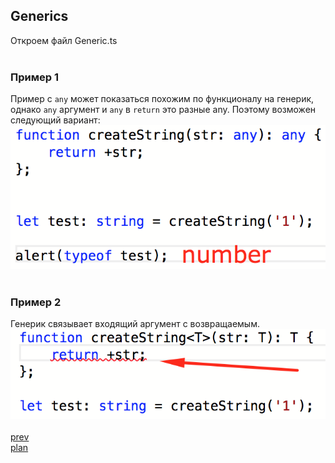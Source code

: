 <h2>Generics</h2>

<div>
Откроем файл Generic.ts
</div>

<br/>

<h3>Пример 1</h3>
<div>
Пример с <code>any</code> может показаться похожим по функционалу на генерик,
однако <code>any</code> аргумент и <code>any</code> в <code>return</code> это
разные any. Поэтому возможен следующий вариант:

<br/>
<img src="./media/05-1.png">
</div>

<br/>

<h3>Пример 2</h3>
<div>
Генерик связывает входящий аргумент с возвращаемым.

<br/>
<img src="./media/05-2.png">
</div>

<br/>
<a href="04.md">prev</a>
<br/>
<a href="00.md">plan</a>
